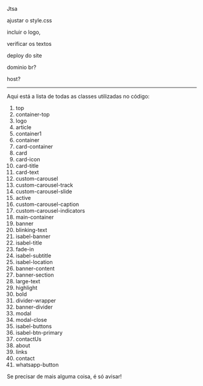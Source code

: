 Jtsa

ajustar o style.css


incluir o logo, 

verificar os textos

deploy do site 


dominio br? 

host?



----

Aqui está a lista de todas as classes utilizadas no código:

1. top
2. container-top
3. logo
4. article
5. container1
6. container
7. card-container
8. card
9. card-icon
10. card-title
11. card-text
12. custom-carousel
13. custom-carousel-track
14. custom-carousel-slide
15. active
16. custom-carousel-caption
17. custom-carousel-indicators
18. main-container
19. banner
20. blinking-text
21. isabel-banner
22. isabel-title
23. fade-in
24. isabel-subtitle
25. isabel-location
26. banner-content
27. banner-section
28. large-text
29. highlight
30. bold
31. divider-wrapper
32. banner-divider
33. modal
34. modal-close
35. isabel-buttons
36. isabel-btn-primary
37. contactUs
38. about
39. links
40. contact
41. whatsapp-button

Se precisar de mais alguma coisa, é só avisar!